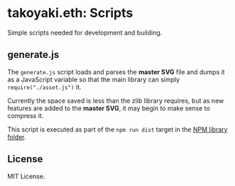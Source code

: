 takoyaki.eth: Scripts
=====================

Simple scripts needed for development and building.


generate.js
-----------

The `generate.js` script loads and parses the **master SVG** file
and dumps it as a JavaScript variable so that the main library
can simply `require("./asset.js")` it.

Currently the space saved is less than the zlib library requires,
but as new features are added to the **master SVG**, it may begin
to make sense to compress it.

This script is executed as part of the `npm run dist` target in
the [NPM library folder](../).


License
-------

MIT License.

